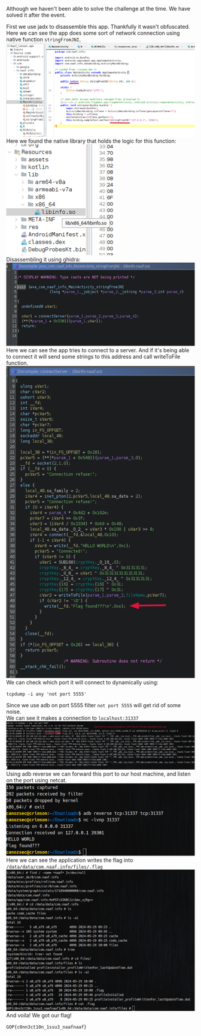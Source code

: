 Although we haven't been able to solve the challenge at the time. We have solved it after the event.<br>

First we use jadx to disassemble this app. Thankfully it wasn't obfuscated. Here we can see the app does some sort of network connection using native function `stringFromJNI`.<br>
![](solution00.png)
<br>
Here we found the native library that holds the logic for this function:<br>
![](solution01.png)
<br>
Disassembling it using ghidra:<br>
![](solution02.png)
<br>
Here we can see the app tries to connect to a server. And if it's being able to connect it will send some strings to this address and call writeToFile function.<br>
![](solution03.png)
<br>
We can check which port it will connect to dynamically using: 
```
tcpdump -i any 'not port 5555'
```
Since we use adb on port 5555 filter `not port 5555` will get rid of some noise. 
<br>
We can see it makes a connection to `localhost:31337`
![](solution04.png)
<br>
Using adb reverse we can forward this port to our host machine, and listen on the port using netcat.<br>
![](solution05.png)
<br>
Here we can see the application writes the flag into `/data/data/com.naaf.info/files/.flag`<br>
![](solution06.png)
<br>
And voila! We got our flag!
```
GOP{c0nn3ct10n_1ssu3_naafnaaf}
```
